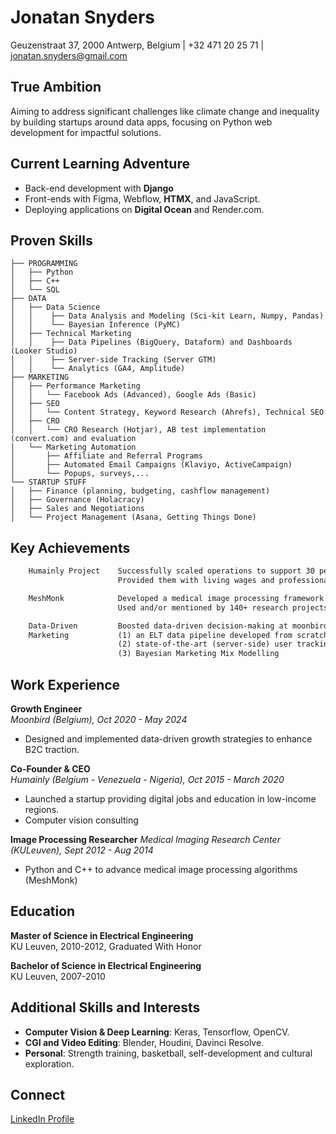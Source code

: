 # Jonatan Snyders
Geuzenstraat 37, 2000 Antwerp, Belgium | +32 471 20 25 71 | jonatan.snyders@gmail.com

## True Ambition
Aiming to address significant challenges like climate change and inequality by building startups around data apps, focusing on Python web development for impactful solutions.

## Current Learning Adventure
- Back-end development with **Django**
- Front-ends with Figma, Webflow, **HTMX**, and JavaScript.
- Deploying applications on **Digital Ocean** and Render.com.


## Proven Skills
```
├── PROGRAMMING
│   ├── Python
│   ├── C++
│   └── SQL
├── DATA
│ 	├── Data Science
│ 	│	 ├── Data Analysis and Modeling (Sci-kit Learn, Numpy, Pandas)
│ 	│	 └── Bayesian Inference (PyMC)
│ 	├── Technical Marketing
│ 	│	 ├── Data Pipelines (BigQuery, Dataform) and Dashboards (Looker Studio)
│ 	│	 ├── Server-side Tracking (Server GTM)
│ 	│	 └── Analytics (GA4, Amplitude)
├── MARKETING
│   ├── Performance Marketing
│   │   └── Facebook Ads (Advanced), Google Ads (Basic)
│   ├── SEO
│   │   └── Content Strategy, Keyword Research (Ahrefs), Technical SEO 
│   ├── CRO
│   │   └── CRO Research (Hotjar), AB test implementation (convert.com) and evaluation
│   └── Marketing Automation
│       ├── Affiliate and Referral Programs
│       ├── Automated Email Campaigns (Klaviyo, ActiveCampaign)
│       └── Popups, surveys,...
└── STARTUP STUFF
│   ├── Finance (planning, budgeting, cashflow management)
│   ├── Governance (Holacracy)
│   ├── Sales and Negotiations
│   └── Project Management (Asana, Getting Things Done)
```



## Key Achievements
``` html
    Humainly Project    Successfully scaled operations to support 30 people accross Venezuela and Nigeria.
						Provided them with living wages and professional training in collaboration with local NGOs.

	MeshMonk			Developed a medical image processing framework (C++) widely used in medical craniofacial research.
						Used and/or mentioned by 140+ research projects.

	Data-Driven 		Boosted data-driven decision-making at moonbird through combination of: 
	Marketing			(1) an ELT data pipeline developed from scratch
						(2) state-of-the-art (server-side) user tracking
						(3) Bayesian Marketing Mix Modelling
```

## Work Experience
**Growth Engineer**  
*Moonbird (Belgium), Oct 2020 - May 2024*  
- Designed and implemented data-driven growth strategies to enhance B2C traction.

**Co-Founder & CEO**  
*Humainly (Belgium - Venezuela - Nigeria), Oct 2015 - March 2020*  
- Launched a startup providing digital jobs and education in low-income regions.
- Computer vision consulting

**Image Processing Researcher**
*Medical Imaging Research Center (KULeuven), Sept 2012 - Aug 2014*  
- Python and C++ to advance medical image processing algorithms (MeshMonk)

## Education
**Master of Science in Electrical Engineering**  
KU Leuven, 2010-2012, Graduated With Honor

**Bachelor of Science in Electrical Engineering**  
KU Leuven, 2007-2010

## Additional Skills and Interests
- **Computer Vision & Deep Learning**: Keras, Tensorflow, OpenCV.
- **CGI and Video Editing**: Blender, Houdini, Davinci Resolve.
- **Personal**: Strength training, basketball, self-development and cultural exploration.

## Connect
[LinkedIn Profile](https://www.linkedin.com/in/jonatan-snyders/)